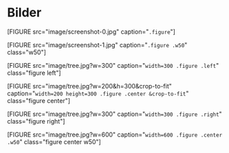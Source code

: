 Bilder
========

[FIGURE src="image/screenshot-0.jpg" caption="`.figure`"]

[FIGURE src="image/screenshot-1.jpg" caption="`.figure .w50`" class="w50"]

[FIGURE src="image/tree.jpg?w=300" caption="`width=300 .figure .left`" class="figure left"]

[FIGURE src="image/tree.jpg?w=200&h=300&crop-to-fit" caption="`width=200 height=300 .figure .center &crop-to-fit`" class="figure center"]

[FIGURE src="image/tree.jpg?w=300" caption="`width=300 .figure .right`" class="figure right"]

[FIGURE src="image/tree.jpg?w=600" caption="`width=600 .figure .center .w50`" class="figure center w50"]
